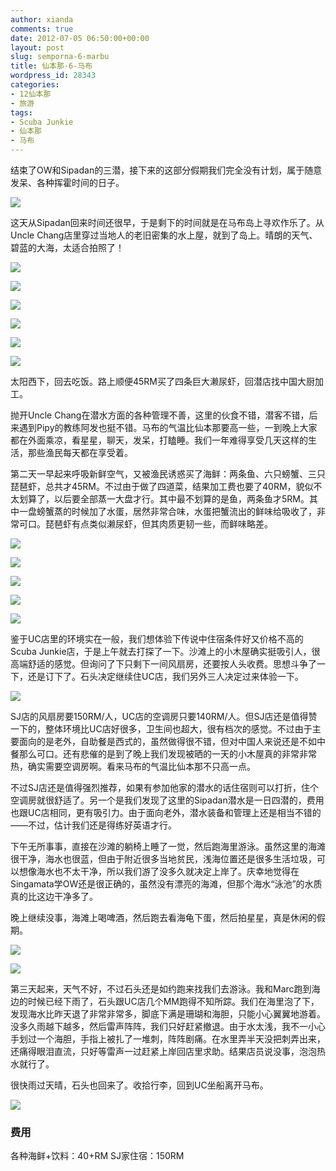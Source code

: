 ```yaml
---
author: xianda
comments: true
date: 2012-07-05 06:50:00+00:00
layout: post
slug: semporna-6-marbu
title: 仙本那-6-马布
wordpress_id: 28343
categories:
- 12仙本那
- 旅游
tags:
- Scuba Junkie
- 仙本那
- 马布
---
```


结束了OW和Sipadan的三潜，接下来的这部分假期我们完全没有计划，属于随意发呆、各种挥霍时间的日子。

![](http://pic.yupoo.com/wxda/BVF3ePqv/medish.jpg)

这天从Sipadan回来时间还很早，于是剩下的时间就是在马布岛上寻欢作乐了。从Uncle Chang店里穿过当地人的老旧密集的水上屋，就到了岛上。晴朗的天气、碧蓝的大海，太适合拍照了！

<!-- more -->

![](http://pic.yupoo.com/wxda/BVF2Hwwd/medish.jpg)

![](http://pic.yupoo.com/wxda/BVF31NuA/medish.jpg)

![](http://pic.yupoo.com/wxda/BVF3mrsc/medish.jpg)

![](http://pic.yupoo.com/wxda/BVF3zpA5/medish.jpg)

![](http://pic.yupoo.com/wxda/BVQk9drP/medish.jpg)

![](http://pic.yupoo.com/wxda/BVF3M7mC/medish.jpg)

太阳西下，回去吃饭。路上顺便45RM买了四条巨大濑尿虾，回潜店找中国大厨加工。

抛开Uncle Chang在潜水方面的各种管理不善，这里的伙食不错，潜客不错，后来遇到Pipy的教练阿发也挺不错。马布的气温比仙本那要高一些，一到晚上大家都在外面乘凉，看星星，聊天，发呆，打瞌睡。我们一年难得享受几天这样的生活，那些渔民每天都在享受着。

第二天一早起来呼吸新鲜空气，又被渔民诱惑买了海鲜：两条鱼、六只螃蟹、三只琵琶虾，总共才45RM。不过由于做了四道菜，结果加工费也要了40RM，貌似不太划算了，以后要全部蒸一大盘才行。其中最不划算的是鱼，两条鱼才5RM。其中一盘螃蟹蒸的时候加了水蛋，居然非常合味，水蛋把蟹流出的鲜味给吸收了，非常可口。琵琶虾有点类似濑尿虾，但其肉质更韧一些，而鲜味略差。

![](http://pic.yupoo.com/wxda/BVQHyfsN/medish.jpg)

![](http://pic.yupoo.com/wxda/BVF4lJa8/medish.jpg)

![](http://pic.yupoo.com/wxda/BVF52QGl/medish.jpg)

![](http://pic.yupoo.com/wxda/BVF5qJGK/medish.jpg)

![](http://pic.yupoo.com/wxda/BVF5uuif/medish.jpg)

鉴于UC店里的环境实在一般，我们想体验下传说中住宿条件好又价格不高的Scuba Junkie店，于是上午就去打探了一下。沙滩上的小木屋确实挺吸引人，很高端舒适的感觉。但询问了下只剩下一间风扇房，还要按人头收费。思想斗争了一下，还是订下了。石头决定继续住UC店，我们另外三人决定过来体验一下。

![](http://pic.yupoo.com/wxda/BVF5VtNy/medish.jpg)

SJ店的风扇房要150RM/人，UC店的空调房只要140RM/人。但SJ店还是值得赞一下的，整体环境比UC店好很多，卫生间也超大，很有档次的感觉。不过由于主要面向的是老外，自助餐是西式的，虽然做得很不错，但对中国人来说还是不如中餐那么可口。还有悲催的是到了晚上我们发现被晒的一天的小木屋真的非常非常热，确实需要空调房啊。看来马布的气温比仙本那不只高一点。

不过SJ店还是值得强烈推荐，如果有参加他家的潜水的话住宿则可以打折，住个空调房就很舒适了。另一个是我们发现了这里的Sipadan潜水是一日四潜的，费用也跟UC店相同，更有吸引力。由于面向老外，潜水装备和管理上还是相当不错的——不过，估计我们还是得练好英语才行。

下午无所事事，直接在沙滩的躺椅上睡了一觉，然后跑海里游泳。虽然这里的海滩很干净，海水也很蓝，但由于附近很多当地贫民，浅海位置还是很多生活垃圾，可以想像海水也不太干净，所以我们游了没多久就决定上岸了。庆幸地觉得在Singamata学OW还是很正确的，虽然没有漂亮的海滩，但那个海水“泳池”的水质真的比这边干净多了。

晚上继续没事，海滩上喝啤酒，然后跑去看海龟下蛋，然后拍星星，真是休闲的假期。

![](http://pic.yupoo.com/wxda/BVHWDemc/medish.jpg)

![](http://pic.yupoo.com/wxda/BVF5AqA9/medish.jpg)

第三天起来，天气不好，不过石头还是如约跑来找我们去游泳。我和Marc跑到海边的时候已经下雨了，石头跟UC店几个MM跑得不知所踪。我们在海里泡了下，发现海水比昨天退了非常非常多，脚底下满是珊瑚和海胆，只能小心翼翼地游着。没多久雨越下越多，然后雷声阵阵，我们只好赶紧撤退。由于水太浅，我不一小心手划过一个海胆，手指上被扎了一堆刺，阵阵剧痛。在水里弄半天没把刺弄出来，还痛得眼泪直流，只好等雷声一过赶紧上岸回店里求助。结果店员说没事，泡泡热水就行了。

很快雨过天晴，石头也回来了。收拾行李，回到UC坐船离开马布。

![](http://pic.yupoo.com/wxda/BVF6a6ri/medish.jpg)

### 费用

各种海鲜+饮料：40+RM
SJ家住宿：150RM
